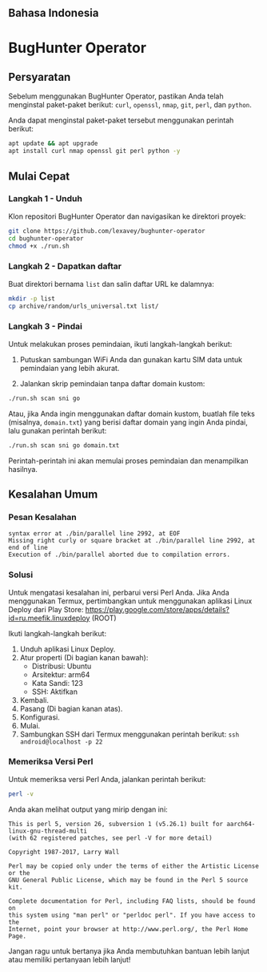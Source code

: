 
## Bahasa Indonesia

# BugHunter Operator

## Persyaratan

Sebelum menggunakan BugHunter Operator, pastikan Anda telah menginstal paket-paket berikut: `curl`, `openssl`, `nmap`, `git`, `perl`, dan `python`.

Anda dapat menginstal paket-paket tersebut menggunakan perintah berikut:

```bash
apt update && apt upgrade
apt install curl nmap openssl git perl python -y
```

## Mulai Cepat

### Langkah 1 - Unduh
Klon repositori BugHunter Operator dan navigasikan ke direktori proyek:

```bash
git clone https://github.com/lexavey/bughunter-operator
cd bughunter-operator
chmod +x ./run.sh
```

### Langkah 2 - Dapatkan daftar
Buat direktori bernama `list` dan salin daftar URL ke dalamnya:

```bash
mkdir -p list
cp archive/random/urls_universal.txt list/
```

### Langkah 3 - Pindai
Untuk melakukan proses pemindaian, ikuti langkah-langkah berikut:

1. Putuskan sambungan WiFi Anda dan gunakan kartu SIM data untuk pemindaian yang lebih akurat.

2. Jalankan skrip pemindaian tanpa daftar domain kustom:

```bash
./run.sh scan sni go
```

Atau, jika Anda ingin menggunakan daftar domain kustom, buatlah file teks (misalnya, `domain.txt`) yang berisi daftar domain yang ingin Anda pindai, lalu gunakan perintah berikut:

```bash
./run.sh scan sni go domain.txt
```

Perintah-perintah ini akan memulai proses pemindaian dan menampilkan hasilnya.

## Kesalahan Umum

### Pesan Kesalahan

```
syntax error at ./bin/parallel line 2992, at EOF
Missing right curly or square bracket at ./bin/parallel line 2992, at end of line
Execution of ./bin/parallel aborted due to compilation errors.
```

### Solusi

Untuk mengatasi kesalahan ini, perbarui versi Perl Anda. Jika Anda menggunakan Termux, pertimbangkan untuk menggunakan aplikasi Linux Deploy dari Play Store: https://play.google.com/store/apps/details?id=ru.meefik.linuxdeploy (ROOT)

Ikuti langkah-langkah berikut:

1. Unduh aplikasi Linux Deploy.
2. Atur properti (Di bagian kanan bawah):
   - Distribusi: Ubuntu
   - Arsitektur: arm64
   - Kata Sandi: 123
   - SSH: Aktifkan
3. Kembali.
4. Pasang (Di bagian kanan atas).
5. Konfigurasi.
6. Mulai.
7. Sambungkan SSH dari Termux menggunakan perintah berikut: `ssh android@localhost -p 22`

### Memeriksa Versi Perl

Untuk memeriksa versi Perl Anda, jalankan perintah berikut:

```bash
perl -v
```

Anda akan melihat output yang mirip dengan ini:

```
This is perl 5, version 26, subversion 1 (v5.26.1) built for aarch64-linux-gnu-thread-multi
(with 62 registered patches, see perl -V for more detail)

Copyright 1987-2017, Larry Wall

Perl may be copied only under the terms of either the Artistic License or the
GNU General Public License, which may be found in the Perl 5 source kit.

Complete documentation for Perl, including FAQ lists, should be found on
this system using "man perl" or "perldoc perl". If you have access to the
Internet, point your browser at http://www.perl.org/, the Perl Home Page.
```

Jangan ragu untuk bertanya jika Anda membutuhkan bantuan lebih lanjut atau memiliki pertanyaan lebih lanjut!

